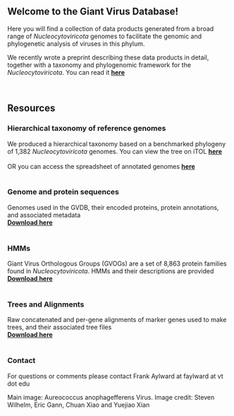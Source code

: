 ## Welcome to the Giant Virus Database!

Here you will find a collection of data products generated from a broad range of *Nucleocytoviricota* genomes to facilitate the genomic and phylogenetic analysis of viruses in this phylum.
<br/>

We recently wrote a preprint describing these data products in detail, together with a taxonomy and phylogenomic framework for the *Nucleocytoviricota*. You can read it [**here**](https://www.biorxiv.org/content/10.1101/2021.05.05.442809v1?rss=1) 

<br/>

## Resources

### Hierarchical taxonomy of reference genomes
We produced a hierarchical taxonomy based on a benchmarked phylogeny of 1,382 *Nucleocytoviricota* genomes. You can view the tree on iTOL [**here**](https://itol.embl.de/tree/1281731864487941620067021) 
<br/>
<br/>
OR you can access the spreadsheet of annotated genomes [**here**](https://github.com/faylward/GVDB/raw/gh-pages/GVDB_Genome_Descriptions.xlsx)
<br/>
<br/>

### Genome and protein sequences
Genomes used in the GVDB, their encoded proteins, protein annotations, and associated metadata <br/> [**Download here**](https://zenodo.org/record/4730842/files/GVDB_genomes.tar.gz?download=1)
<br/>
<br/>

### HMMs
Giant Virus Orthologous Groups (GVOGs) are a set of 8,863 protein families found in *Nucleocytoviricota*. HMMs and their descriptions are provided  <br/> [**Download here**](https://zenodo.org/record/4728209/files/GVOGs.tar.gz?download=1)
<br/>
<br/>

### Trees and Alignments
Raw concatenated and per-gene alignments of marker genes used to make trees, and their associated tree files <br/> [**Download here**](https://zenodo.org/record/4740941/files/phylogenies_alignments.tar.gz?download=1)
<br/>
<br/>

### Contact
For questions or comments please contact Frank Aylward at faylward at vt dot edu

Main image: Aureococcus anophagefferens Virus. Image credit: Steven Wilhelm, Eric Gann, Chuan Xiao and Yuejiao Xian
